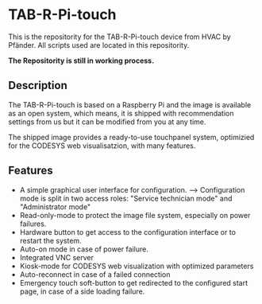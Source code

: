 # TAB-R-Pi-touch
This is the repositority for the TAB-R-Pi-touch device from HVAC by Pfänder. All scripts used are located in this repositority.

**The Repositority is still in working process.**

## Description
The TAB-R-Pi-touch is based on a Raspberry Pi and the image is available as an open system, which means, it is shipped with recommendation settings from us but it can be modified from you at any time. 

The shipped image provides a ready-to-use touchpanel system, optimizied for the CODESYS web visualisatzion, with many features.

## Features

- A simple graphical user interface for configuration.
  --> Configuration mode is split in two access roles: "Service technician mode" and "Administrator mode" 
- Read-only-mode to protect the image file system, especially on power failures.
- Hardware button to get access to the configuration interface or to restart the system. 
- Auto-on mode in case of power failure.
- Integrated VNC server
- Kiosk-mode for CODESYS web visualization with optimized parameters
- Auto-reconnect in case of a failed connection
- Emergency touch soft-button to get redirected to the configured start page, in case of a side loading failure. 
